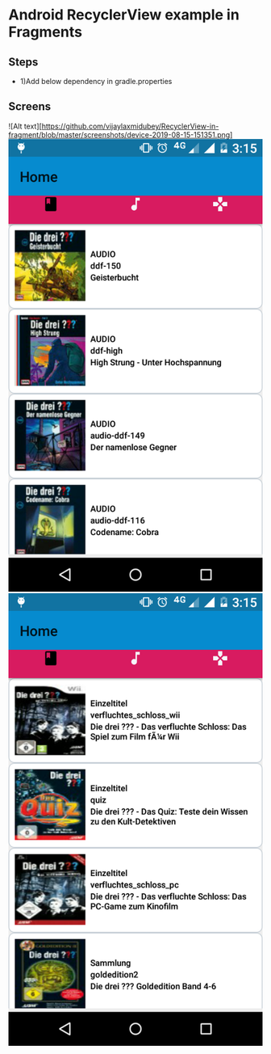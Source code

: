 # Android RecyclerView example in Fragments
## Steps
- 1)Add below dependency in gradle.properties
## Screens
![Alt text][https://github.com/vijaylaxmidubey/RecyclerView-in-fragment/blob/master/screenshots/device-2019-08-15-151351.png]
![Alt text](./screenshots/device-2019-08-15-151538.png)
![Alt text](./screenshots/device-2019-08-15-151555.png)